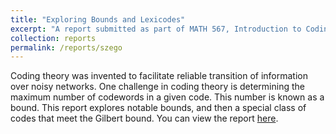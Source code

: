 ```yaml
---
title: "Exploring Bounds and Lexicodes"
excerpt: "A report submitted as part of MATH 567, Introduction to Coding Theory in Winter 2015 at the University of Michigan"
collection: reports
permalink: /reports/szego
---
```


Coding theory was invented to facilitate reliable transition of information over noisy networks.  One challenge in coding theory is determining the maximum number of codewords in a given code.  This number is known as a bound.  This report explores notable bounds, and then a special class of codes that meet the Gilbert bound.  You can view the report [here](http://tyfried.github.io/files/bounds.pdf).
